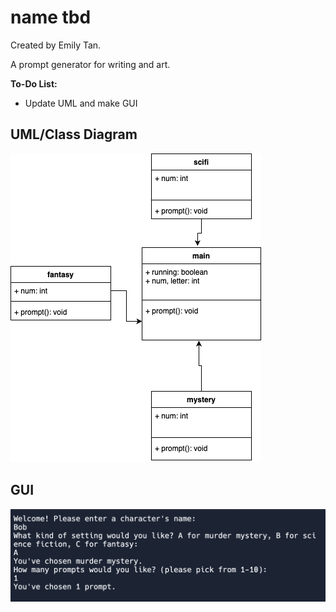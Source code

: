 # name tbd
Created by Emily Tan.

A prompt generator for writing and art.

**To-Do List:**
- Update UML and make GUI

## UML/Class Diagram
![UML](https://github.com/emmitan/IndividualProject/blob/main/images/UML.png?raw=true)
## GUI
![GUI](https://github.com/emmitan/IndividualProject/blob/main/images/GUI.png?raw=true)
